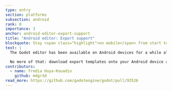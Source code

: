 ```yaml
---
type: entry
section: platforms
subsection: android
rank: 0
importance: 3
anchor: android-editor-export-support
title: "Android editor: Export support"
blockquote: Stay <span class="highlight">on mobile</span> from start to finish
text: |
  The Godot editor has been available on Android devices for a while already, but until now you were forced to switch to a different OS to create the various platform binaries.

  No more of that: download export templates onto your Android device and finalize your project right there.
contributors:
  - name: Fredia Huya-Kouadio
    github: m4gr3d
read_more: https://github.com/godotengine/godot/pull/93526
---
```


